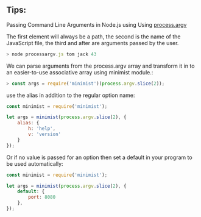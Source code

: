 ## Tips:
Passing Command Line Arguments in Node.js using Using [process.argv](https://stackabuse.com/command-line-arguments-in-node-js/)

The first element will always be a path, the second is the name of the JavaScript file, the third and after are arguments passed by the user.
```javascript
> node processargv.js tom jack 43
```
We can parse arguments from the process.argv array and transform it in to an easier-to-use associative array using minimist module.:
```javascript
> const args = require('minimist')(process.argv.slice(2));
```
use the alias in addition to the regular option name:
```javascript
const minimist = require('minimist');

let args = minimist(process.argv.slice(2), {
    alias: {
        h: 'help',
        v: 'version'
    }
});
```
Or if no value is passed for an option then set a default in your program to be used automatically:
```javascript
const minimist = require('minimist');

let args = minimist(process.argv.slice(2), {
    default: {
        port: 8080
    },
});
```


